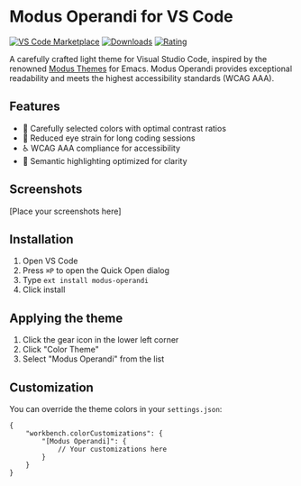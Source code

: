 # Modus Operandi for VS Code

[![VS Code Marketplace](https://img.shields.io/visual-studio-marketplace/v/MihailDolghintev.modus-operandi.svg)](https://marketplace.visualstudio.com/items?itemName=MihailDolghintev.modus-operandi)
[![Downloads](https://img.shields.io/visual-studio-marketplace/d/MihailDolghintev.modus-operandi.svg)](https://marketplace.visualstudio.com/items?itemName=MihailDolghintev.modus-operandi)
[![Rating](https://img.shields.io/visual-studio-marketplace/r/MihailDolghintev.modus-operandi.svg)](https://marketplace.visualstudio.com/items?itemName=MihailDolghintev.modus-operandi)

A carefully crafted light theme for Visual Studio Code, inspired by the renowned [Modus Themes](https://protesilaos.com/emacs/modus-themes) for Emacs. Modus Operandi provides exceptional readability and meets the highest accessibility standards (WCAG AAA).

## Features

- 🎨 Carefully selected colors with optimal contrast ratios
- 👀 Reduced eye strain for long coding sessions
- ♿ WCAG AAA compliance for accessibility
- 🎯 Semantic highlighting optimized for clarity

## Screenshots

[Place your screenshots here]

## Installation

1. Open VS Code
2. Press `⌘P` to open the Quick Open dialog
3. Type `ext install modus-operandi`
4. Click install

## Applying the theme

1. Click the gear icon in the lower left corner
2. Click "Color Theme"
3. Select "Modus Operandi" from the list

## Customization

You can override the theme colors in your `settings.json`:

```jsonc
{
    "workbench.colorCustomizations": {
        "[Modus Operandi]": {
            // Your customizations here
        }
    }
}
